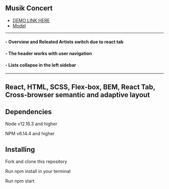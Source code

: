 ## Musik Concert

- [DEMO LINK HERE](https://yulyavav.github.io/spotify/)
- [Model](https://codepen.io/alowenthal/full/rxboRv/)
-----------------------------------

####  - Overview and Releated Artists switch due to react tab

####  - The header works with user navigation

####  - Lists collapse in the left sidebar

------------------------------------------
React, HTML, SCSS, Flex-box, BEM,  React Tab, Cross-browser semantic and adaptive layout
-----------------------------------

Dependencies
-----------------------------------

Node v12.16.3 and higher

NPM v6.14.4 and higher


Installing
-----------------------------------

Fork and clone this repository

Run npm install in your terminal

Run npm start


